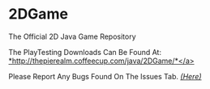 # 2DGame
The Official 2D Java Game Repository

The PlayTesting Downloads Can Be Found At: <a href="http://thepierealm.coffeecup.com/java/2DGame/">*http://thepierealm.coffeecup.com/java/2DGame/*</a>

Please Report Any Bugs Found On The Issues Tab. <a href="https://github.com/PieKing1215/2DGame/issues">*(Here)*</a>
